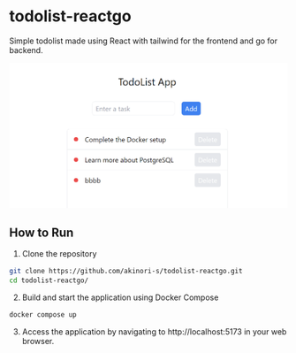 # todolist-reactgo
Simple todolist made using React with tailwind for the frontend and go for backend.

![App screenshot](https://github.com/akinori-s/todolist-reactgo/blob/main/docs/app_screenshot.png?raw=true)

## How to Run

1. Clone the repository
```bash
git clone https://github.com/akinori-s/todolist-reactgo.git
cd todolist-reactgo/
```

2. Build and start the application using Docker Compose
```bash
docker compose up
```

3. Access the application by navigating to http://localhost:5173 in your web browser.
